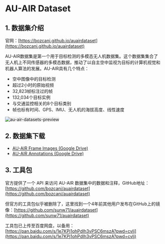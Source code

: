 # AU-AIR Dataset

## 1. 数据集介绍

官网：[https://bozcani.github.io/auairdataset](https://bozcani.github.io/auairdataset)

AU-AIR数据集是第一个用于目标检测的多模态无人机数据集。这个数据集集合了无人机上不同传感器的多模态数据，推动了以自主空中监视为目标的计算机视觉和机器人算法的发展。AU-AIR具有几个特点：

- 空中图像中的目标检测
- 超过2小时的原始视频
- 32,823帧标注过的帧
- 132,034个目标实例
- 与交通监控相关的8个目标类别
- 帧也标有时间、GPS、IMU、无人机的海拔高度、线性速度

<img src="https://cdn.coderjiang.com/doc/whut/uav-counting-investigation-report/datasets/au-air/au-air-datasets-preview.png" alt="au-air-datasets-preview" style="background-color: #f0f0f0" />

## 2. 数据集下载

- [AU-AIR Frame Images (Google Drive)](https://drive.google.com/open?id=1pJ3xfKtHiTdysX5G3dxqKTdGESOBYCxJ)
- [AU-AIR Annotations (Google Drive)](https://drive.google.com/open?id=1boGF0L6olGe_Nu7rd1R8N7YmQErCb0xA)

## 3. 工具包

官方提供了一个 API 来访问 AU-AIR
数据集中的数据和注释，GitHub地址：[https://github.com/bozcani/auairdataset](https://github.com/bozcani/auairdataset)

但官方的工具包似乎被删除了，这里找到一个4年前其他用户发布在GitHub上的镜像：[https://github.com/sunw71/auairdataset](https://github.com/sunw71/auairdataset)

工具包已上传至百度网盘，以备用：[https://pan.baidu.com/s/1e7KPj1ohPdIh3vPSC6mszA?pwd=cvlj](https://pan.baidu.com/s/1e7KPj1ohPdIh3vPSC6mszA?pwd=cvlj)